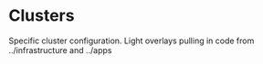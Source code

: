 # Clusters

Specific cluster configuration.  Light overlays pulling in code from ../infrastructure and ../apps

